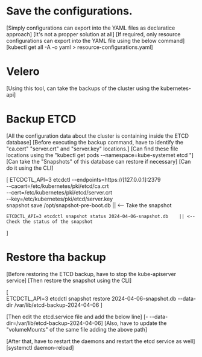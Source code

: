 # Save the configurations.
[Simply configurations can export into the YAML files as declaratice approach]
[It's not a propper solution at all]
[If required, only resource configurations can export into the YAML file using the below command]
[kubectl get all -A -o yaml > resource-configurations.yaml]

# Velero
[Using this tool, can take the backups of the cluster using the kubernetes-api]

# Backup ETCD
[All the configuration data about the cluster is containing inside the ETCD database]
[Before executing the backup command, have to identify the "ca.cert" "server.crt" and "server.key" locations.]
[Can find these file locations using the "kubectl get pods --namespace=kube-systemet etcd "]
[Can take the "Snapshots" of this database can restore if necessary]
[Can do it using the CLI]

[
    ETCDCTL_API=3 etcdctl --endpoints=https://[127.0.0.1]:2379 \
    --cacert=/etc/kubernetes/pki/etcd/ca.crt \
    --cert=/etc/kubernetes/pki/etcd/server.crt \
    --key=/etc/kubernetes/pki/etcd/server.key \
    snapshot save /opt/snapshot-pre-boot.db      || <-- Take the snapshot

    ETCDCTL_API=3 etcdctl snapshot status 2024-04-06-snapshot.db    || <-- Check the status of the snapshot
]

# Restore tha backup
[Before restoring the ETCD backup, have to stop the kube-apiserver service]
[Then restore the snapshot using the CLI]

[   
    ETCDCTL_API=3 etcdctl snapshot restore 2024-04-06-snapshot.db --data-dir /var/lib/etcd-backup-2024-04-06
]

[Then edit the etcd.service file and add the below line]
[- --data-dir=/var/lib/etcd-backup-2024-04-06]
[Also, have to update the "volumeMounts" of the same file adding the above path]

[After that, have to restart the daemons and restart the etcd service as well]
[systemctl daemon-reload]
